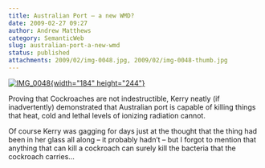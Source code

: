 ```yaml
---
title: Australian Port – a new WMD?
date: 2009-02-27 09:27
author: Andrew Matthews
category: SemanticWeb
slug: australian-port-a-new-wmd
status: published
attachments: 2009/02/img-0048.jpg, 2009/02/img-0048-thumb.jpg
---
```


[![IMG\_0048]({static}2009/02/img-0048-thumb.jpg "IMG_0048"){width="184" height="244"}]({static}2009/02/img-0048.jpg)

Proving that Cockroaches are not indestructible, Kerry neatly (if inadvertently) demonstrated that Australian port is capable of killing things that heat, cold and lethal levels of ionizing radiation cannot.

Of course Kerry was gagging for days just at the thought that the thing had been in her glass all along – it probably hadn’t – but I forgot to mention that anything that can kill a cockroach can surely kill the bacteria that the cockroach carries…
